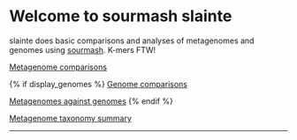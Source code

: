# Welcome to sourmash slainte

slainte does basic comparisons and analyses of metagenomes and genomes
using [sourmash](https://sourmash.readthedocs.io/). K-mers FTW!

[Metagenome comparisons](metag_compare.md)

{% if display_genomes %}
[Genome comparisons](genome_compare.md)

[Metagenomes against genomes](metag_x_genomes.md)
{% endif %}

[Metagenome taxonomy summary](metag_tax.md)

---

<!-- [Config / macros information](macros_info.md) -->

